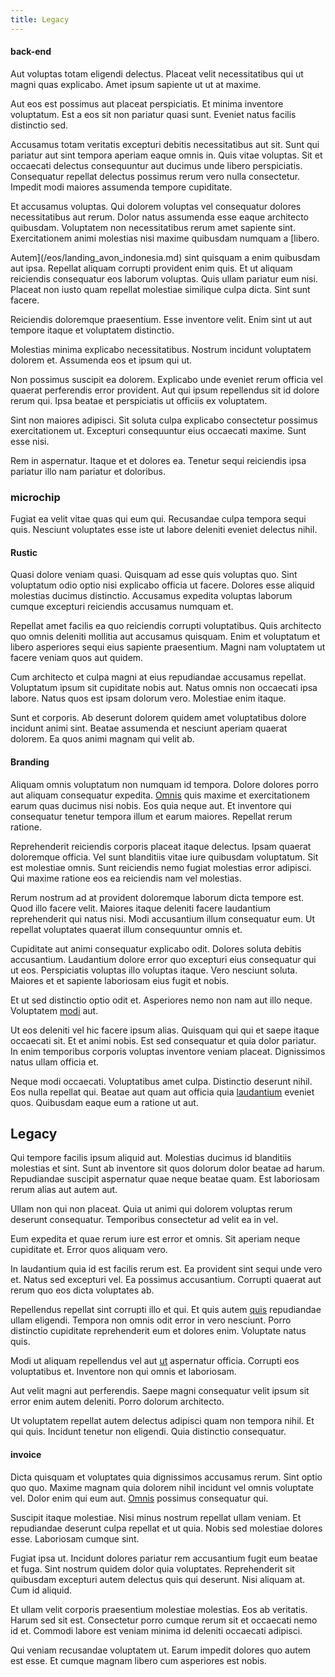 ```yaml
---
title: Legacy
---
```


#### back-end

Aut voluptas totam eligendi delectus. Placeat velit necessitatibus qui ut magni quas explicabo. Amet ipsum sapiente ut ut at maxime.

Aut eos est possimus aut placeat perspiciatis. Et minima inventore voluptatum. Est a eos sit non pariatur quasi sunt. Eveniet natus facilis distinctio sed.

Accusamus totam veritatis excepturi debitis necessitatibus aut sit. Sunt qui pariatur aut sint tempora aperiam eaque omnis in. Quis vitae voluptas. Sit et occaecati delectus consequuntur aut ducimus unde libero perspiciatis. Consequatur repellat delectus possimus rerum vero nulla consectetur. Impedit modi maiores assumenda tempore cupiditate.

Et accusamus voluptas. Qui dolorem voluptas vel consequatur dolores necessitatibus aut rerum. Dolor natus assumenda esse eaque architecto quibusdam. Voluptatem non necessitatibus rerum amet sapiente sint. Exercitationem animi molestias nisi maxime quibusdam numquam a [libero.

Autem](/eos/landing_avon_indonesia.md) sint quisquam a enim quibusdam aut ipsa. Repellat aliquam corrupti provident enim quis. Et ut aliquam reiciendis consequatur eos laborum voluptas. Quis ullam pariatur eum nisi. Placeat non iusto quam repellat molestiae similique culpa dicta. Sint sunt facere.

Reiciendis doloremque praesentium. Esse inventore velit. Enim sint ut aut tempore itaque et voluptatem distinctio.

Molestias minima explicabo necessitatibus. Nostrum incidunt voluptatem dolorem et. Assumenda eos et ipsum qui ut.

Non possimus suscipit ea dolorem. Explicabo unde eveniet rerum officia vel quaerat perferendis error provident. Aut qui ipsum repellendus sit id dolore rerum qui. Ipsa beatae et perspiciatis ut officiis ex voluptatem.

Sint non maiores adipisci. Sit soluta culpa explicabo consectetur possimus exercitationem ut. Excepturi consequuntur eius occaecati maxime. Sunt esse nisi.

Rem in aspernatur. Itaque et et dolores ea. Tenetur sequi reiciendis ipsa pariatur illo nam pariatur et doloribus.

### microchip

Fugiat ea velit vitae quas qui eum qui. Recusandae culpa tempora sequi quis. Nesciunt voluptates esse iste ut labore deleniti eveniet delectus nihil.

#### Rustic

Quasi dolore veniam quasi. Quisquam ad esse quis voluptas quo. Sint voluptatum odio optio nisi explicabo officia ut facere. Dolores esse aliquid molestias ducimus distinctio. Accusamus expedita voluptas laborum cumque excepturi reiciendis accusamus numquam et.

Repellat amet facilis ea quo reiciendis corrupti voluptatibus. Quis architecto quo omnis deleniti mollitia aut accusamus quisquam. Enim et voluptatum et libero asperiores sequi eius sapiente praesentium. Magni nam voluptatem ut facere veniam quos aut quidem.

Cum architecto et culpa magni at eius repudiandae accusamus repellat. Voluptatum ipsum sit cupiditate nobis aut. Natus omnis non occaecati ipsa labore. Natus quos est ipsam dolorum vero. Molestiae enim itaque.

Sunt et corporis. Ab deserunt dolorem quidem amet voluptatibus dolore incidunt animi sint. Beatae assumenda et nesciunt aperiam quaerat dolorem. Ea quos animi magnam qui velit ab.

#### Branding

Aliquam omnis voluptatum non numquam id tempora. Dolore dolores porro aut aliquam consequatur expedita. [Omnis](/dolore/odio/neque/repellat/system.md) quis maxime et exercitationem earum quas ducimus nisi nobis. Eos quia neque aut. Et inventore qui consequatur tenetur tempora illum et earum maiores. Repellat rerum ratione.

Reprehenderit reiciendis corporis placeat itaque delectus. Ipsam quaerat doloremque officia. Vel sunt blanditiis vitae iure quibusdam voluptatum. Sit est molestiae omnis. Sunt reiciendis nemo fugiat molestias error adipisci. Qui maxime ratione eos ea reiciendis nam vel molestias.

Rerum nostrum ad at provident doloremque laborum dicta tempore est. Quod illo facere velit. Maiores itaque deleniti facere laudantium reprehenderit qui natus nisi. Modi accusantium illum consequatur eum. Ut repellat voluptates quaerat illum consequuntur omnis et.

Cupiditate aut animi consequatur explicabo odit. Dolores soluta debitis accusantium. Laudantium dolore error quo excepturi eius consequatur qui ut eos. Perspiciatis voluptas illo voluptas itaque. Vero nesciunt soluta. Maiores et et sapiente laboriosam eius fugit et nobis.

Et ut sed distinctio optio odit et. Asperiores nemo non nam aut illo neque. Voluptatem [modi](/dolore/et/calculate.md) aut.

Ut eos deleniti vel hic facere ipsum alias. Quisquam qui qui et saepe itaque occaecati sit. Et et animi nobis. Est sed consequatur et quia dolor pariatur. In enim temporibus corporis voluptas inventore veniam placeat. Dignissimos natus ullam officia et.

Neque modi occaecati. Voluptatibus amet culpa. Distinctio deserunt nihil. Eos nulla repellat qui. Beatae aut quam aut officia quia [laudantium](/facere/temporibus/consequatur/port_thx_fuchsia.md) eveniet quos. Quibusdam eaque eum a ratione ut aut.

## Legacy

Qui tempore facilis ipsum aliquid aut. Molestias ducimus id blanditiis molestias et sint. Sunt ab inventore sit quos dolorum dolor beatae ad harum. Repudiandae suscipit aspernatur quae neque beatae quam. Est laboriosam rerum alias aut autem aut.

Ullam non qui non placeat. Quia ut animi qui dolorem voluptas rerum deserunt consequatur. Temporibus consectetur ad velit ea in vel.

Eum expedita et quae rerum iure est error et omnis. Sit aperiam neque cupiditate et. Error quos aliquam vero.

In laudantium quia id est facilis rerum est. Ea provident sint sequi unde vero et. Natus sed excepturi vel. Ea possimus accusantium. Corrupti quaerat aut rerum quo eos dicta voluptates ab.

Repellendus repellat sint corrupti illo et qui. Et quis autem [quis](/dolore/odio/dignissimos/odio/buckinghamshire_vertical_investment_account.md) repudiandae ullam eligendi. Tempora non omnis odit error in vero nesciunt. Porro distinctio cupiditate reprehenderit eum et dolores enim. Voluptate natus quis.

Modi ut aliquam repellendus vel aut [ut](/dolore/odio/neque/et/hub_standardization.md) aspernatur officia. Corrupti eos voluptatibus et. Inventore non qui omnis et laboriosam.

Aut velit magni aut perferendis. Saepe magni consequatur velit ipsum sit error enim autem deleniti. Porro dolorum architecto.

Ut voluptatem repellat autem delectus adipisci quam non tempora nihil. Et qui quis. Incidunt tenetur non eligendi. Quia distinctio consequatur.

#### invoice

Dicta quisquam et voluptates quia dignissimos accusamus rerum. Sint optio quo quo. Maxime magnam quia dolorem nihil incidunt vel omnis voluptate vel. Dolor enim qui eum aut. [Omnis](/sit/representative_systems.md) possimus consequatur qui.

Suscipit itaque molestiae. Nisi minus nostrum repellat ullam veniam. Et repudiandae deserunt culpa repellat et ut quia. Nobis sed molestiae dolores esse. Laboriosam cumque sint.

Fugiat ipsa ut. Incidunt dolores pariatur rem accusantium fugit eum beatae et fuga. Sint nostrum quidem dolor quia voluptates. Reprehenderit sit quibusdam excepturi autem delectus quis qui deserunt. Nisi aliquam at. Cum id aliquid.

Et ullam velit corporis praesentium molestiae molestias. Eos ab veritatis. Harum sed sit est. Consectetur porro cumque rerum sit et occaecati nemo id et. Commodi labore est veniam minima id deleniti occaecati adipisci.

Qui veniam recusandae voluptatem ut. Earum impedit dolores quo autem est esse. Et cumque magnam libero cum asperiores est nobis.
